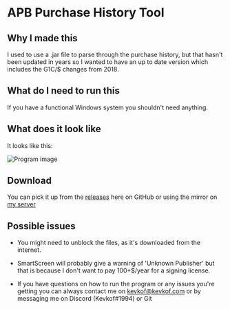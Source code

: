 # APB Purchase History Tool

## Why I made this

I used to use a .jar file to parse through the purchase history, but that hasn't been updated in years so I wanted to have an up to date version which includes the G1C/$ changes from 2018.

## What do I need to run this

If you have a functional Windows system you shouldn't need anything.

## What does it look like

It looks like this:

![Program image](https://i.imgur.com/9Rch4iy.png)

## Download

You can pick it up from the [releases](https://github.com/Kevkof/APBPurchaseHistoryTool/releases/tag/1.0.2) here on GitHub or using the mirror on [my server](https://dl.kevkof.com/APBPurchaseHistoryTool.exe)

## Possible issues

- You might need to unblock the files, as it's downloaded from the internet.
- SmartScreen will probably give a warning of 'Unknown Publisher' but that is because I don't want to pay 100+$/year for a signing license.

- If you have questions on how to run the program or any issues you're getting you can always contact me on [kevkof@kevkof.com](mailto:kevkof@kevkof.com) or by messaging me on Discord (Kevkof#1994) or Git

